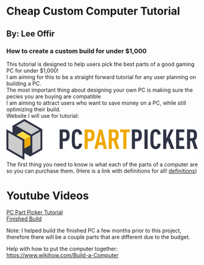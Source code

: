 # Cheap Custom Computer Tutorial
## By: Lee Offir
### How to create a custom build for under $1,000</br>
This tutorial is designed to help users pick the best parts of a good gaming PC for under $1,000!</br>
I am aiming for this to be a straight forward tutorial for any user planning on building a PC. </br>
The most important thing about designing your own PC is making sure the pecies you are buying are compatible</br>
I am aiming to attract users who want to save money on a PC, while still optimizing their build. </br>
Website I will use for tutorial:</br>
[![PC Part Picker](https://github.com/leeoffir/CustomComputerTutorial/blob/master/PCPARTPICKER.png)](https://pcpartpicker.com)</br>
The first thing you need to know is what each of the parts of a computer are so you can purchase them. (Here is a link with definitions for all! [definitions](https://www.pcgamer.com/the-visual-pc-parts-guide/))  </br>

# Youtube Videos
[PC Part Picker Tutorial](https://youtu.be/GqwWl3_U6_s)</br>
[Finished Build](https://youtu.be/2yuOsYuS2C8)</br>

Note: I helped build the finished PC a few months prior to this project, therefore there will be a couple parts that are different due to the budget. </br>

Help with how to put the computer together:</br>
https://www.wikihow.com/Build-a-Computer

